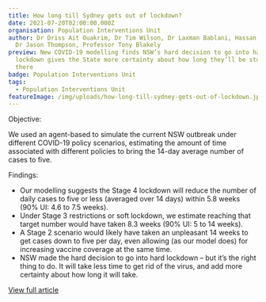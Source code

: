 ```yaml
---
title: How long till Sydney gets out of lockdown?
date: 2021-07-20T02:00:00.000Z
organisation: Population Interventions Unit
author: Dr Driss Ait Ouakrim, Dr Tim Wilson, Dr Laxman Bablani, Hassan Andrabi,
  Dr Jason Thompson, Professor Tony Blakely
preview: New COVID-19 modelling finds NSW’s hard decision to go into hard
  lockdown gives the State more certainty about how long they’ll be stuck in
  there
badge: Population Interventions Unit
tags:
  - Population Interventions Unit
featureImage: /img/uploads/how-long-till-sydney-gets-out-of-lockdown.jpg
---
```

Objective: 

We used an agent-based to simulate the current NSW outbreak under different COVID-19 policy scenarios, estimating the amount of time associated with different policies to bring the 14-day average number of cases to five.

Findings: 

* Our modelling suggests the Stage 4 lockdown will reduce the number of daily cases to five or less (averaged over 14 days) within 5.8 weeks (90% UI: 4.6 to 7.5 weeks).
* Under Stage 3 restrictions or soft lockdown, we estimate reaching that target number would have taken 8.3 weeks (90% UI: 5 to 14 weeks). 
* A Stage 2 scenario would likely have taken an unpleasant 14 weeks to get cases down to five per day, even allowing (as our model does) for increasing vaccine coverage at the same time.
* NSW made the hard decision to go into hard lockdown – but it’s the right thing to do. It will take less time to get rid of the virus, and add more certainty about how long it will take.

<a href="https://pursuit.unimelb.edu.au/articles/how-long-till-sydney-gets-out-of-lockdown" target="_blank">
View full article
</a>
